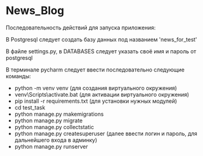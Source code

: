 # News_Blog

Последовательность действий для запуска приложения:

В Postgresql следует создать базу данных под названием 'news_for_test'

В файле settings.py, в DATABASES следует указать своё имя и пароль от postgresql

В терминале pycharm следует ввести последовательно следующие команды:

- python -m venv venv (для создания виртуального окружения)
- venv\Scripts\activate.bat (для активации виртуального окружения)
- pip install -r requirements.txt (для установки нужных модулей)
- cd test_task
- python manage.py makemigrations
- python manage.py migrate
- python manage.py collectstatic
- python manage.py createsuperuser (далее ввести логин и пароль, для дальнейшего входа в админку)
- python manage.py runserver
